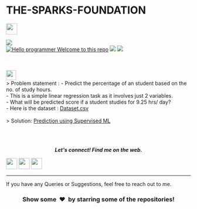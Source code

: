 # THE-SPARKS-FOUNDATION

<img height="30" src="https://img.shields.io/badge/The Sparks Foundation-black.svg?&style=for-the-badge&logo=TheSparksFoundation&logoColor=blue" />

[![](https://img.shields.io/badge/Author-Prudhviraj%20-green.svg)](https://github.com/prudhvirajstark/)<br>
[![Hello programmer Welcome to this repo](https://img.shields.io/badge/Hello!-Welcometothisrepo-brightgreen.svg?style=flat&logo=github)](https://github.com/prudhvirajstark/)
![](https://img.shields.io/badge/Programming_Language-Python-orange.svg)
[![](https://img.shields.io/badge/Followme-Github-green.svg)](https://github.com/prudhvirajstark/)
<br><br><br>

<img height="27" src="https://img.shields.io/badge/Prediction using Supervised ML -Level  Beginner-green.svg?&style=for-the-badge&logo=TheSparksFoundation&logoColor=red" />
<br>
> Problem statement :
- Predict the percentage of an student based on the no. of study hours. <br>
- This is a simple linear regression task as it involves just 2 variables.<br>
- What will be predicted score if a student studies for 9.25 hrs/ day? <br>
- Here is the dataset :
<a href="https://github.com/prudhvirajstark/THE-SPARKS-FOUNDATION/blob/Master/Prediction%20using%20Supervised%20ML/student_scores%20-%20student_scores.csv">Dataset.csv</a><br><br>
> Solution:
<a href="https://github.com/prudhvirajstark/THE-SPARKS-FOUNDATION/blob/Master/Prediction%20using%20Supervised%20ML/Predicting%20the%20student%20scores-%20supervised%20ML.ipynb"> Prediction using Supervised ML</a>

<br><br>
<p align="center">
  <b><i>Let's connect! Find me on the web.</i></b>


[<img height="30" src = "https://img.shields.io/badge/gmail-c14438?&style=for-the-badge&logo=gmail&logoColor=white">][gmail] 
[<img height="30" src="https://img.shields.io/badge/linkedin-blue.svg?&style=for-the-badge&logo=linkedin&logoColor=white" />][LinkedIn]
[<img height="30" src="https://img.shields.io/badge/github-black.svg?&style=for-the-badge&logo=github&logoColor=white" />][Github]
<br />
<hr />


[gmail]: mailto:panisettiprudhviraj@gmail.com
[linkedin]: https://www.linkedin.com/in/prudhviraj-panisetti-4a6479a0/
[github]: https://github.com/prudhvirajstark/



  
If you have any Queries or Suggestions, feel free to reach out to me.

<h3 align="center">Show some &nbsp;❤️&nbsp; by starring some of the repositories!</h3>




